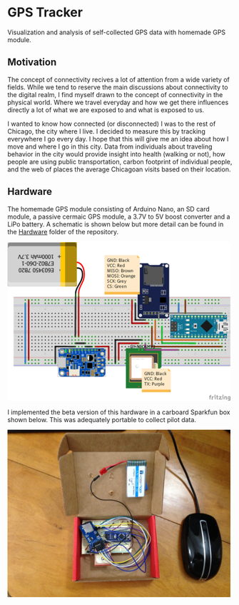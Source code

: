 # GPS Tracker
Visualization and analysis of self-collected GPS data with homemade GPS module.

## Motivation
The concept of connectivity recives a lot of attention from a wide variety of fields. While we tend to reserve the main discussions about connectivity to the digital realm, I find myself drawn to the concept of connectivity in the physical world. Where we travel everyday and how we get there influences directly a lot of what we are exposed to and what is exposed to us.   

I wanted to know how connected (or disconnected) I was to the rest of Chicago, the city where I live. I decided to measure this by tracking everywhere I go every day. I hope that this will give me an idea about how I move and where I go in this city. Data from individuals about traveling behavior in the city would provide insight into health (walking or not), how people are using public transportation, carbon footprint of individual people, and the web of places the average Chicagoan visits based on their location.

## Hardware
The homemade GPS module consisting of Arduino Nano, an SD card module, a passive cermaic GPS module, a 3.7V to 5V boost converter and a LiPo battery. A schematic is shown below but more detail can be found in the [Hardware](https://github.com/MiningMyBusiness/GPSTracker/raw/master/Hardware) folder of the repository.

<img src="https://github.com/MiningMyBusiness/GPSTracker/raw/master/Hardware/GPSSchematic_bb.png" width="500">

I implemented the beta version of this hardware in a carboard Sparkfun box shown below. This was adequately portable to collect pilot data. 

<img src="https://github.com/MiningMyBusiness/GPSTracker/raw/master/Hardware/boxOpen.jpg" width="500">



